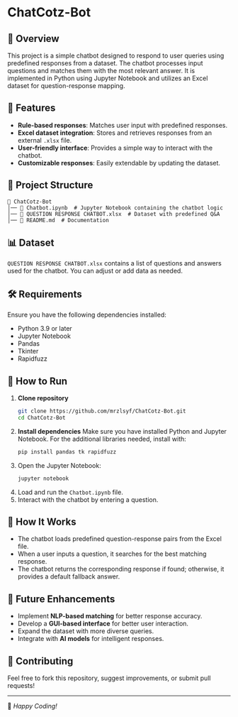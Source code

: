 # ChatCotz-Bot

## 📌 Overview
This project is a simple chatbot designed to respond to user queries using predefined responses from a dataset. The chatbot processes input questions and matches them with the most relevant answer. It is implemented in Python using Jupyter Notebook and utilizes an Excel dataset for question-response mapping.

## 🚀 Features
- **Rule-based responses**: Matches user input with predefined responses.
- **Excel dataset integration**: Stores and retrieves responses from an external `.xlsx` file.
- **User-friendly interface**: Provides a simple way to interact with the chatbot.
- **Customizable responses**: Easily extendable by updating the dataset.

## 📂 Project Structure
```
📁 ChatCotz-Bot
│── 📄 Chatbot.ipynb  # Jupyter Notebook containing the chatbot logic
│── 📄 QUESTION RESPONSE CHATBOT.xlsx  # Dataset with predefined Q&A
│── 📄 README.md  # Documentation
```
## 📊 Dataset
`QUESTION RESPONSE CHATBOT.xlsx` contains a list of questions and answers used for the chatbot. You can adjust or add data as needed.

## 🛠️ Requirements
Ensure you have the following dependencies installed:
- Python 3.9 or later
- Jupyter Notebook
- Pandas
- Tkinter
- Rapidfuzz

## 🔧 How to Run
1. **Clone repository**
   ```bash
   git clone https://github.com/mrzlsyf/ChatCotz-Bot.git
   cd ChatCotz-Bot
   ```
2. **Install dependencies**
   Make sure you have installed Python and Jupyter Notebook.  For the additional libraries needed, install with:
   ```bash
   pip install pandas tk rapidfuzz
   ```
3. Open the Jupyter Notebook:
   ```sh
   jupyter notebook
   ```
4. Load and run the `Chatbot.ipynb` file.
5. Interact with the chatbot by entering a question.

## 📌 How It Works
- The chatbot loads predefined question-response pairs from the Excel file.
- When a user inputs a question, it searches for the best matching response.
- The chatbot returns the corresponding response if found; otherwise, it provides a default fallback answer.

## 🎯 Future Enhancements
- Implement **NLP-based matching** for better response accuracy.
- Develop a **GUI-based interface** for better user interaction.
- Expand the dataset with more diverse queries.
- Integrate with **AI models** for intelligent responses.

## 🤝 Contributing
Feel free to fork this repository, suggest improvements, or submit pull requests!

---
🚀 *Happy Coding!*
